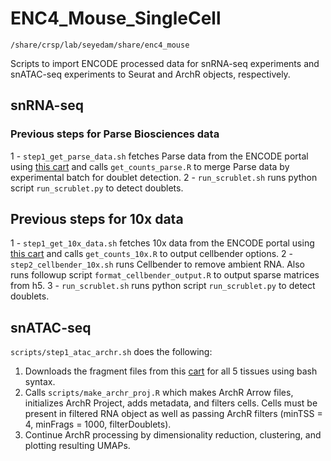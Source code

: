 # ENC4_Mouse_SingleCell
``/share/crsp/lab/seyedam/share/enc4_mouse``

Scripts to import ENCODE processed data for snRNA-seq experiments and snATAC-seq experiments to Seurat and ArchR objects, respectively.

## snRNA-seq
### Previous steps for Parse Biosciences data
1 - `step1_get_parse_data.sh` fetches Parse data from the ENCODE portal using [this cart](https://www.encodeproject.org/carts/enc4_mouse_snrna_parse/) and calls `get_counts_parse.R` to merge Parse data by experimental batch for doublet detection.
2 - `run_scrublet.sh` runs python script `run_scrublet.py` to detect doublets.

## Previous steps for 10x data
1 - `step1_get_10x_data.sh` fetches 10x data from the ENCODE portal using [this cart](https://www.encodeproject.org/carts/enc4_mouse_snrna_10x/) and calls `get_counts_10x.R` to output cellbender options.
2 - `step2_cellbender_10x.sh` runs Cellbender to remove ambient RNA. Also runs followup script `format_cellbender_output.R` to output sparse matrices from h5.
3 - `run_scrublet.sh` runs python script `run_scrublet.py` to detect doublets.


## snATAC-seq
``scripts/step1_atac_archr.sh`` does the following:
1. Downloads the fragment files from this [cart](https://www.encodeproject.org/carts/enc4_mouse_snatac/) for all 5 tissues using bash syntax.
2. Calls ``scripts/make_archr_proj.R`` which makes ArchR Arrow files, initializes ArchR Project, adds metadata, and filters cells. Cells must be present in filtered RNA object as well as passing ArchR filters (minTSS = 4, minFrags = 1000, filterDoublets).
4. Continue ArchR processing by dimensionality reduction, clustering, and plotting resulting UMAPs.

